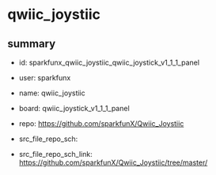 # qwiic_joystiic
 
## summary 
* id: sparkfunx_qwiic_joystiic_qwiic_joystick_v1_1_1_panel
* user: sparkfunx
* name: qwiic_joystiic
* board: qwiic_joystick_v1_1_1_panel
* repo: https://github.com/sparkfunX/Qwiic_Joystiic



* src_file_repo_sch: 
* src_file_repo_sch_link: https://github.com/sparkfunX/Qwiic_Joystiic/tree/master/




